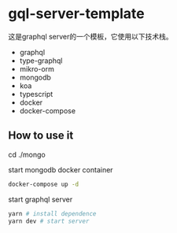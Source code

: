# gql-server-template

这是graphql server的一个模板，它使用以下技术栈。

- graphql
- type-graphql
- mikro-orm
- mongodb
- koa
- typescript
- docker
- docker-compose

## How to use it

cd ./mongo

start mongodb docker container

```bash
docker-compose up -d
```

start graphql server

```bash
yarn # install dependence
yarn dev # start server
```